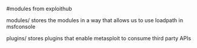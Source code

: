 #modules from exploithub

modules/ stores the modules in a way that allows us to use loadpath in msfconsole

plugins/ stores plugins that enable metasploit to consume third party
APIs

